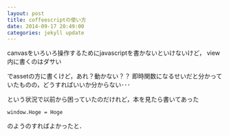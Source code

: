 ```yaml
---
layout: post
title: coffeescriptの使い方
date: 2014-09-17 20:49:00
categories: jekyll update
---
```

canvasをいろいろ操作するためにjavascriptを書かないといけないけど，
view内に書くのはダサい

でassetの方に書くけど，あれ？動かない？？
即時関数になるせいだと分かっていたものの，どうすればいいか分からない･･･

という状況で以前から困っていたのだけれど，本を見たら書いてあった

`window.Hoge = Hoge`

のようのすればよかったと．
